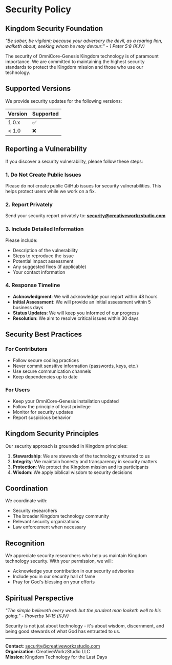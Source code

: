 # Security Policy

## Kingdom Security Foundation

*"Be sober, be vigilant; because your adversary the devil, as a roaring lion, walketh about, seeking whom he may devour:" - 1 Peter 5:8 (KJV)*

The security of OmniCore-Genesis Kingdom technology is of paramount importance. We are committed to maintaining the highest security standards to protect the Kingdom mission and those who use our technology.

## Supported Versions

We provide security updates for the following versions:

| Version | Supported          |
| ------- | ------------------ |
| 1.0.x   | :white_check_mark: |
| < 1.0   | :x:                |

## Reporting a Vulnerability

If you discover a security vulnerability, please follow these steps:

### 1. Do Not Create Public Issues
Please do not create public GitHub issues for security vulnerabilities. This helps protect users while we work on a fix.

### 2. Report Privately
Send your security report privately to: **security@creativeworkzstudio.com**

### 3. Include Detailed Information
Please include:
- Description of the vulnerability
- Steps to reproduce the issue
- Potential impact assessment
- Any suggested fixes (if applicable)
- Your contact information

### 4. Response Timeline
- **Acknowledgment**: We will acknowledge your report within 48 hours
- **Initial Assessment**: We will provide an initial assessment within 5 business days
- **Status Updates**: We will keep you informed of our progress
- **Resolution**: We aim to resolve critical issues within 30 days

## Security Best Practices

### For Contributors
- Follow secure coding practices
- Never commit sensitive information (passwords, keys, etc.)
- Use secure communication channels
- Keep dependencies up to date

### For Users
- Keep your OmniCore-Genesis installation updated
- Follow the principle of least privilege
- Monitor for security updates
- Report suspicious behavior

## Kingdom Security Principles

Our security approach is grounded in Kingdom principles:

1. **Stewardship**: We are stewards of the technology entrusted to us
2. **Integrity**: We maintain honesty and transparency in security matters
3. **Protection**: We protect the Kingdom mission and its participants
4. **Wisdom**: We apply biblical wisdom to security decisions

## Coordination

We coordinate with:
- Security researchers
- The broader Kingdom technology community
- Relevant security organizations
- Law enforcement when necessary

## Recognition

We appreciate security researchers who help us maintain Kingdom technology security. With your permission, we will:
- Acknowledge your contribution in our security advisories
- Include you in our security hall of fame
- Pray for God's blessing on your efforts

## Spiritual Perspective

*"The simple believeth every word: but the prudent man looketh well to his going." - Proverbs 14:15 (KJV)*

Security is not just about technology - it's about wisdom, discernment, and being good stewards of what God has entrusted to us.

---

**Contact**: security@creativeworkzstudio.com  
**Organization**: CreativeWorkzStudio LLC  
**Mission**: Kingdom Technology for the Last Days 